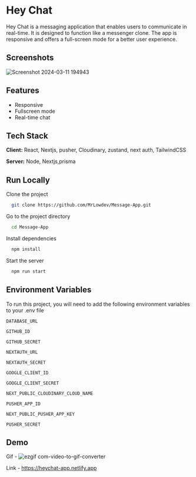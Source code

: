 
# Hey Chat

Hey Chat is a messaging application that enables users to communicate in real-time. It is designed to function like a messenger clone. The app is responsive and offers a full-screen mode for a better user experience. 


## Screenshots

![Screenshot 2024-03-11 194943](https://github.com/MrLowdev/E-commerce/assets/161945146/f831c452-aace-4227-8c91-92f97f019ac0)



## Features

- Responsive
- Fullscreen mode
- Real-time chat


## Tech Stack

**Client:** React, Nextjs, pusher, Cloudinary, zustand, next auth, TailwindCSS

**Server:** Node, Nextjs,prisma


## Run Locally

Clone the project

```bash
  git clone https://github.com/MrLowdev/Message-App.git
```

Go to the project directory

```bash
  cd Message-App
```

Install dependencies

```bash
  npm install
```

Start the server

```bash
  npm run start
```


## Environment Variables

To run this project, you will need to add the following environment variables to your .env file

`DATABASE_URL`

`GITHUB_ID`

`GITHUB_SECRET`

`NEXTAUTH_URL`

`NEXTAUTH_SECRET`

`GOOGLE_CLIENT_ID`

`GOOGLE_CLIENT_SECRET`

`NEXT_PUBLIC_CLOUDINARY_CLOUD_NAME`

`PUSHER_APP_ID`

`NEXT_PUBLIC_PUSHER_APP_KEY`

`PUSHER_SECRET`


## Demo

Gif - ![ezgif com-video-to-gif-converter](https://github.com/MrLowdev/Message-App/assets/161945146/819a0570-2340-4855-9682-628ab68a3fe5)

Link - https://heychat-app.netlify.app

